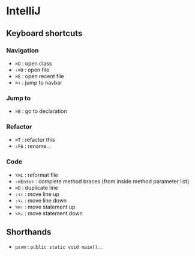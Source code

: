 # IntelliJ

## Keyboard shortcuts

### Navigation
- `⌘O` : open class
- `⇧⌘O` : open file
- `⌘E` : open recent file
- `⌘↑` : jump to navbar

### Jump to
- `⌘B` : go to declaration

### Refactor
- `⌘T` : refactor this
- `⇧F6` : rename...

### Code
- `⌥⌘L` : reformat file
- `⇧⌘Enter` : complete method braces (from inside method parameter list)
- `⌘D` : duplicate line
- `⇧⌥↑` : move line up
- `⇧⌥↓` : move line down
- `⌥⌘↑` : move statement up
- `⌥⌘↓` : move statement down

## Shorthands

- `psvm` : `public static void main()`...
